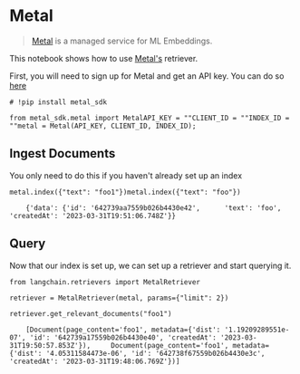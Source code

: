 Metal
=====

> [Metal](https://github.com/getmetal/metal-python) is a managed service for ML Embeddings.

This notebook shows how to use [Metal's](https://docs.getmetal.io/introduction) retriever.

First, you will need to sign up for Metal and get an API key. You can do so [here](https://docs.getmetal.io/misc-create-app)

    # !pip install metal_sdk

    from metal_sdk.metal import MetalAPI_KEY = ""CLIENT_ID = ""INDEX_ID = ""metal = Metal(API_KEY, CLIENT_ID, INDEX_ID);

Ingest Documents[​](#ingest-documents "Direct link to Ingest Documents")
------------------------------------------------------------------------

You only need to do this if you haven't already set up an index

    metal.index({"text": "foo1"})metal.index({"text": "foo"})

        {'data': {'id': '642739aa7559b026b4430e42',      'text': 'foo',      'createdAt': '2023-03-31T19:51:06.748Z'}}

Query[​](#query "Direct link to Query")
---------------------------------------

Now that our index is set up, we can set up a retriever and start querying it.

    from langchain.retrievers import MetalRetriever

    retriever = MetalRetriever(metal, params={"limit": 2})

    retriever.get_relevant_documents("foo1")

        [Document(page_content='foo1', metadata={'dist': '1.19209289551e-07', 'id': '642739a17559b026b4430e40', 'createdAt': '2023-03-31T19:50:57.853Z'}),     Document(page_content='foo1', metadata={'dist': '4.05311584473e-06', 'id': '642738f67559b026b4430e3c', 'createdAt': '2023-03-31T19:48:06.769Z'})]